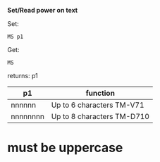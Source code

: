 __Set/Read power on text__

Set:

	MS p1

Get:

	MS

returns: p1

|p1|function|
|---|---|
|nnnnnn|Up to 6 characters TM-V71
|nnnnnnnn|Up to 8 characters TM-D710

# must be uppercase
